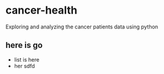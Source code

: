 # cancer-health
Exploring and analyzing the cancer patients data using python

## here is go 
* list is here
* her sdfd
 
